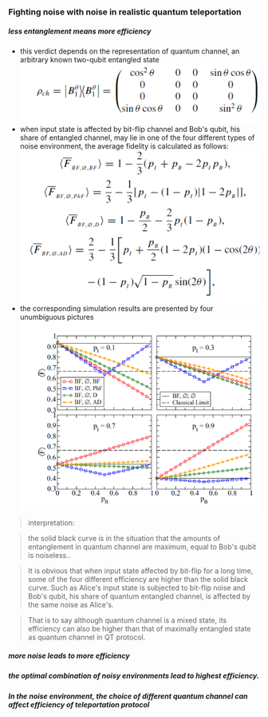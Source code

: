 ### Fighting noise with noise in realistic quantum teleportation
##### less entanglement means more efficiency
- this  verdict depends on the representation of quantum channel, an arbitrary known  two-qubit entangled state ![Image](https://github.com/RuiqingXu/noise-analysis/blob/master/1.PNG)
- when input state is affected by bit-flip channel and Bob's qubit, his share of entangled channel, may lie in one of the four different types of noise environment, the average fidelity is calculated as follows:
![Image](https://github.com/RuiqingXu/noise-analysis/blob/master/3.PNG)
- the corresponding simulation results are presented by four unumbiguous pictures
![Image](https://github.com/RuiqingXu/noise-analysis/blob/master/2.PNG)

> interpretation:

> the solid black curve is in the situation that  the amounts of entanglement in quantum channel  are maximum, equal  to Bob's qubit is noiseless.. 

> It is obvious that when input state affected by bit-flip for a long time, some of the four different efficiency are  higher than the solid black curve. Such as Alice's input state is subjected to bit-flip noise and Bob's qubit, his share of quantum entangled channel, is affected by the same noise as Alice's.

> That  is to say although  quantum channel is a mixed state, its efficiency can also be higher than that  of  maximally entangled state as quantum channel in QT protocol.  

##### more noise leads to more efficiency
##### the optimal combination of noisy environments lead to highest efficiency.
##### In the noise environment, the choice of different quantum channel can affect efficiency of teleportation protocol

